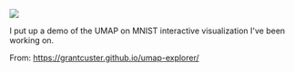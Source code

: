 ![](https://db-feed.s3.amazonaws.com/legacy/umap_zoom-1547839236092.gif)

I put up a demo of the UMAP on MNIST interactive visualization I've been working on.

From: https://grantcuster.github.io/umap-explorer/